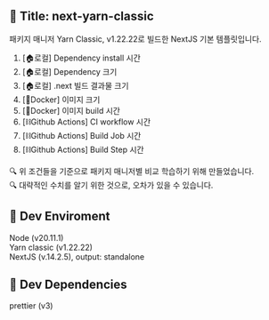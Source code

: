 ## :memo: Title: next-yarn-classic

패키지 매니저 Yarn Classic, v1.22.22로 빌드한 NextJS 기본 템플릿입니다.

1. [🏠로컬] Dependency install 시간
2. [🏠로컬] Dependency 크기
3. [🏠로컬] .next 빌드 결과물 크기
4. [🐳Docker] 이미지 크기
5. [🐳Docker] 이미지 build 시간
6. [⛓️Github Actions] CI workflow 시간
7. [⛓️Github Actions] Build Job 시간
8. [⛓️Github Actions] Build Step 시간

:mag: 위 조건들을 기준으로 패키지 매니저별 비교 학습하기 위해 만들었습니다.  
:mag: 대략적인 수치를 알기 위한 것으로, 오차가 있을 수 있습니다.

## :pushpin: Dev Enviroment

Node (v20.11.1)  
Yarn classic (v1.22.22)  
NextJS (v.14.2.5), output: standalone

## :pushpin: Dev Dependencies

prettier (v3)
